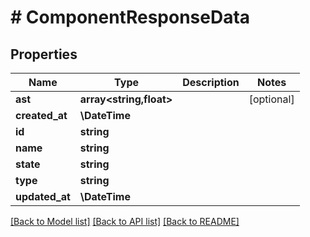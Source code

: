 # # ComponentResponseData

## Properties

Name | Type | Description | Notes
------------ | ------------- | ------------- | -------------
**ast** | **array<string,float>** |  | [optional]
**created_at** | **\DateTime** |  |
**id** | **string** |  |
**name** | **string** |  |
**state** | **string** |  |
**type** | **string** |  |
**updated_at** | **\DateTime** |  |

[[Back to Model list]](../../README.md#models) [[Back to API list]](../../README.md#endpoints) [[Back to README]](../../README.md)
